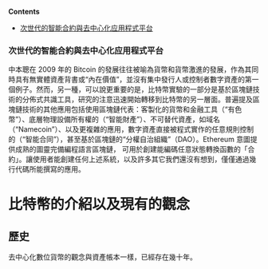 <!-- START doctoc generated TOC please keep comment here to allow auto update -->
<!-- DON'T EDIT THIS SECTION, INSTEAD RE-RUN doctoc TO UPDATE -->
**Contents**

- [次世代的智能合約與去中心化应用程式平台](#%E6%AC%A1%E4%B8%96%E4%BB%A3%E7%9A%84%E6%99%BA%E8%83%BD%E5%90%88%E7%B4%84%E8%88%87%E5%8E%BB%E4%B8%AD%E5%BF%83%E5%8C%96%E5%BA%94%E7%94%A8%E7%A8%8B%E5%BC%8F%E5%B9%B3%E5%8F%B0)

<!-- END doctoc generated TOC please keep comment here to allow auto update -->

### 次世代的智能合約與去中心化应用程式平台

中本聰在 2009 年的 Bitcoin 的發展往往被喻為貨幣和貨幣激進的發展，作為其同時具有無實體資產背書或“內在價值”，並沒有集中發行人或控制者數字資產的第一個例子。然而，另一種，可以說更重要的是，比特幣實驗的一部分是基於區塊鏈技術的分佈式共識工具，研究的注意迅速開始轉移到比特幣的另一層面。普遍提及區塊鏈技術的其他應用包括使用區塊鏈代表：客製化的貨幣和金融工具（“有色幣”）、底層物理設備所有權的（“智能財產”）、不可替代資產，如域名（“Namecoin”）、以及更複雜的應用，數字資產直接被程式實作的任意規則控制的（“智能合同”），甚至基於區塊鏈的“分權自治組織”（DAO）。Ethereum 意圖提供成熟的圖靈完備編程語言區塊鏈， 可用於創建能編碼任意狀態轉換函數的「合約」。讓使用者能創建任何上述系統，以及許多其它我們還沒有想到，僅僅通過幾行代碼所能撰寫的應用。

# 比特幣的介紹以及現有的觀念
## 歷史
去中心化數位貨幣的觀念與資產帳本一樣，已經存在幾十年。
